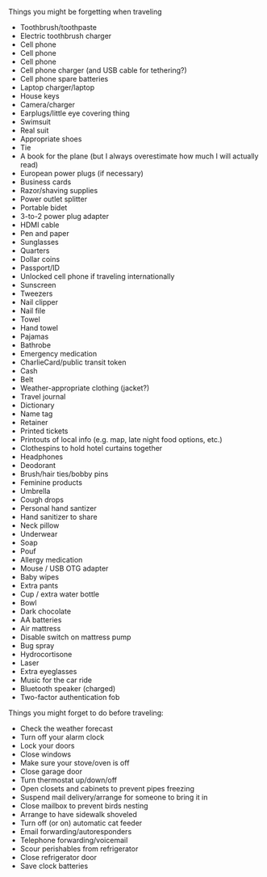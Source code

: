 Things you might be forgetting when traveling

* Toothbrush/toothpaste
* Electric toothbrush charger
* Cell phone
* Cell phone
* Cell phone
* Cell phone charger (and USB cable for tethering?)
* Cell phone spare batteries
* Laptop charger/laptop
* House keys
* Camera/charger
* Earplugs/little eye covering thing
* Swimsuit
* Real suit
* Appropriate shoes
* Tie
* A book for the plane (but I always overestimate how much I will actually read)
* European power plugs (if necessary)
* Business cards
* Razor/shaving supplies
* Power outlet splitter
* Portable bidet
* 3-to-2 power plug adapter
* HDMI cable
* Pen and paper
* Sunglasses
* Quarters
* Dollar coins
* Passport/ID
* Unlocked cell phone if traveling internationally
* Sunscreen
* Tweezers
* Nail clipper
* Nail file
* Towel
* Hand towel
* Pajamas
* Bathrobe
* Emergency medication
* CharlieCard/public transit token
* Cash
* Belt
* Weather-appropriate clothing (jacket?)
* Travel journal
* Dictionary
* Name tag
* Retainer
* Printed tickets
* Printouts of local info (e.g. map, late night food options, etc.)
* Clothespins to hold hotel curtains together
* Headphones
* Deodorant
* Brush/hair ties/bobby pins
* Feminine products
* Umbrella
* Cough drops
* Personal hand santizer
* Hand sanitizer to share
* Neck pillow
* Underwear
* Soap
* Pouf
* Allergy medication
* Mouse / USB OTG adapter
* Baby wipes
* Extra pants
* Cup / extra water bottle
* Bowl
* Dark chocolate
* AA batteries
* Air mattress
* Disable switch on mattress pump
* Bug spray
* Hydrocortisone
* Laser
* Extra eyeglasses
* Music for the car ride
* Bluetooth speaker (charged)
* Two-factor authentication fob

Things you might forget to do before traveling:

* Check the weather forecast
* Turn off your alarm clock
* Lock your doors
* Close windows
* Make sure your stove/oven is off
* Close garage door
* Turn thermostat up/down/off
* Open closets and cabinets to prevent pipes freezing
* Suspend mail delivery/arrange for someone to bring it in
* Close mailbox to prevent birds nesting
* Arrange to have sidewalk shoveled
* Turn off (or on) automatic cat feeder
* Email forwarding/autoresponders
* Telephone forwarding/voicemail
* Scour perishables from refrigerator
* Close refrigerator door
* Save clock batteries
